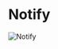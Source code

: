# Notify

![Notify](https://user-images.githubusercontent.com/82546057/211185089-d292eff8-4406-4a8a-8d69-0a9b120c36d9.png)
